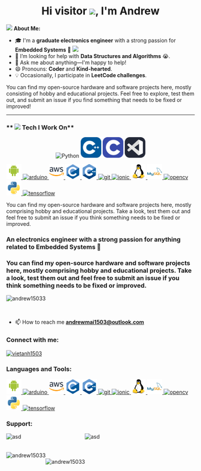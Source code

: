 <h1 align="center">Hi visitor <img src="https://emojis.slackmojis.com/emojis/images/1668802256/62708/greetings.gif?1668802256" width="20">, I'm Andrew</h1>

<img src="https://media.giphy.com/media/JqmupuTVZYaQX5s094/giphy.gif?cid=ecf05e4753ypsybsljdfki5cxiv6gyo73n5g1ys4uddub28j&ep=v1_gifs_search&rid=giphy.gif&ct=g" width="55" /> **About Me:**
<!-- <img src="https://github.com/TheDudeThatCode/TheDudeThatCode/blob/master/Assets/Developer.gif" width="85" /> About Me: -->

<ul>
    <li>🎓 I'm a <strong>graduate electronics engineer</strong> with a strong passion for <strong>Embedded Systems</strong> 🤖 
        <img src="https://media.giphy.com/media/WUlplcMpOCEmTGBtBW/giphy.gif" width="30">
    </li>
    <li>🤔 I’m looking for help with <strong>Data Structures and Algorithms</strong> 😭.</li>
    <li>💬 Ask me about anything—I'm happy to help!</li>
    <li>😄 Pronouns: <strong>Coder</strong> and <strong>Kind-hearted</strong>.</li>
    <li>💡 Occasionally, I participate in <strong>LeetCode challenges</strong>.</li>
</ul>

<p>
    You can find my open-source hardware and software projects here, mostly consisting of hobby and educational projects. 
    Feel free to explore, test them out, and submit an issue if you find something that needs to be fixed or improved!
</p>

---

### ** <img src="https://media.giphy.com/media/WUlplcMpOCEmTGBtBW/giphy.gif" width="30"> Tech I Work On**
<p align="center">
    <img src="https://www.vectorlogo.zone/logos/python/python-icon.svg" alt="Python" width="55" height="55"/>
    <img src="https://github.com/tandpfun/skill-icons/blob/main/icons/CPP.svg" alt="C++ Logo" width="55"/>
    <img src="https://github.com/tandpfun/skill-icons/blob/main/icons/C.svg" alt="C Logo" width="55" height="55"/>
    <img src="https://github.com/tandpfun/skill-icons/blob/main/icons/VSCode-Dark.svg" alt="VSCode" width="55" height="55"/>
</p>

<!-- - 👨 Know more about me at [Sourcerer](https://sourcerer.io/keshavsingh4522) -->
<!--- 🌐 Visit my [porfolio website](https://keshavsingh4522.github.io/) for complete background and contact.-->
<!--- :boom: awesome octoprofile : [Keshav Singh](https://octoprofile.now.sh/user?id=keshavsingh4522)-->
<!-- - ⚡ Languages: **Python3 | SQL | HTML | CSS |** -->

  <p align="left"> <a href="https://developer.android.com" target="_blank" rel="noreferrer"> <img src="https://raw.githubusercontent.com/devicons/devicon/master/icons/android/android-original-wordmark.svg" alt="android" width="40" height="40"/> </a> <a href="https://www.arduino.cc/" target="_blank" rel="noreferrer"> <img src="https://cdn.worldvectorlogo.com/logos/arduino-1.svg" alt="arduino" width="40" height="40"/> </a> <a href="https://aws.amazon.com" target="_blank" rel="noreferrer"> <img src="https://raw.githubusercontent.com/devicons/devicon/master/icons/amazonwebservices/amazonwebservices-original-wordmark.svg" alt="aws" width="40" height="40"/> </a> <a href="https://www.cprogramming.com/" target="_blank" rel="noreferrer"> <img src="https://raw.githubusercontent.com/devicons/devicon/master/icons/c/c-original.svg" alt="c" width="40" height="40"/> </a> <a href="https://www.w3schools.com/cpp/" target="_blank" rel="noreferrer"> <img src="https://raw.githubusercontent.com/devicons/devicon/master/icons/cplusplus/cplusplus-original.svg" alt="cplusplus" width="40" height="40"/> </a> <a href="https://git-scm.com/" target="_blank" rel="noreferrer"> <img src="https://www.vectorlogo.zone/logos/git-scm/git-scm-icon.svg" alt="git" width="40" height="40"/> </a> <a href="https://ionicframework.com" target="_blank" rel="noreferrer"> <img src="https://upload.wikimedia.org/wikipedia/commons/d/d1/Ionic_Logo.svg" alt="ionic" width="40" height="40"/> </a> <a href="https://www.linux.org/" target="_blank" rel="noreferrer"> <img src="https://raw.githubusercontent.com/devicons/devicon/master/icons/linux/linux-original.svg" alt="linux" width="40" height="40"/> </a> <a href="https://www.mysql.com/" target="_blank" rel="noreferrer"> <img src="https://raw.githubusercontent.com/devicons/devicon/master/icons/mysql/mysql-original-wordmark.svg" alt="mysql" width="40" height="40"/> </a> <a href="https://opencv.org/" target="_blank" rel="noreferrer"> <img src="https://www.vectorlogo.zone/logos/opencv/opencv-icon.svg" alt="opencv" width="40" height="40"/> </a> <a href="https://www.python.org" target="_blank" rel="noreferrer"> <img src="https://raw.githubusercontent.com/devicons/devicon/master/icons/python/python-original.svg" alt="python" width="40" height="40"/> </a> <a href="https://www.tensorflow.org" target="_blank" rel="noreferrer"> <img src="https://www.vectorlogo.zone/logos/tensorflow/tensorflow-icon.svg" alt="tensorflow" width="40" height="40"/> </a> </p>
You can find my open-source hardware and software projects here, mostly comprising hobby and educational projects. Take a look, test them out and feel free to submit an issue if you think something needs to be fixed or improved.

<h3 align="left">An electronics engineer with a strong passion for anything related to <b>Embedded Systems 🤖</b></p>
<h3 align="left">You can find my open-source hardware and software projects here, mostly comprising hobby and educational projects. Take a look, test them out and feel free to submit an issue if you think something needs to be fixed or improved.</p></h3>
<p align="left"> <img src="https://komarev.com/ghpvc/?username=andrew15033&label=Profile%20views&color=0e75b6&style=flat" alt="andrew15033" /> </p>

<p align="left"> <a href="https://twitter.com/" target="blank"><img src="https://img.shields.io/twitter/follow/?logo=twitter&style=for-the-badge" alt="" /></a> </p>

- 📫 How to reach me **andrewmai1503@outlook.com**

<h3 align="left">Connect with me:</h3>
<p align="left">
<a href="https://www.leetcode.com/vietanh1503" target="blank"><img align="center" src="https://raw.githubusercontent.com/rahuldkjain/github-profile-readme-generator/master/src/images/icons/Social/leet-code.svg" alt="vietanh1503" height="30" width="40" /></a>
</p>



<h3 align="left">Languages and Tools:</h3>
<p align="left"> <a href="https://developer.android.com" target="_blank" rel="noreferrer"> <img src="https://raw.githubusercontent.com/devicons/devicon/master/icons/android/android-original-wordmark.svg" alt="android" width="40" height="40"/> </a> <a href="https://www.arduino.cc/" target="_blank" rel="noreferrer"> <img src="https://cdn.worldvectorlogo.com/logos/arduino-1.svg" alt="arduino" width="40" height="40"/> </a> <a href="https://aws.amazon.com" target="_blank" rel="noreferrer"> <img src="https://raw.githubusercontent.com/devicons/devicon/master/icons/amazonwebservices/amazonwebservices-original-wordmark.svg" alt="aws" width="40" height="40"/> </a> <a href="https://www.cprogramming.com/" target="_blank" rel="noreferrer"> <img src="https://raw.githubusercontent.com/devicons/devicon/master/icons/c/c-original.svg" alt="c" width="40" height="40"/> </a> <a href="https://www.w3schools.com/cpp/" target="_blank" rel="noreferrer"> <img src="https://raw.githubusercontent.com/devicons/devicon/master/icons/cplusplus/cplusplus-original.svg" alt="cplusplus" width="40" height="40"/> </a> <a href="https://git-scm.com/" target="_blank" rel="noreferrer"> <img src="https://www.vectorlogo.zone/logos/git-scm/git-scm-icon.svg" alt="git" width="40" height="40"/> </a> <a href="https://ionicframework.com" target="_blank" rel="noreferrer"> <img src="https://upload.wikimedia.org/wikipedia/commons/d/d1/Ionic_Logo.svg" alt="ionic" width="40" height="40"/> </a> <a href="https://www.linux.org/" target="_blank" rel="noreferrer"> <img src="https://raw.githubusercontent.com/devicons/devicon/master/icons/linux/linux-original.svg" alt="linux" width="40" height="40"/> </a> <a href="https://www.mysql.com/" target="_blank" rel="noreferrer"> <img src="https://raw.githubusercontent.com/devicons/devicon/master/icons/mysql/mysql-original-wordmark.svg" alt="mysql" width="40" height="40"/> </a> <a href="https://opencv.org/" target="_blank" rel="noreferrer"> <img src="https://www.vectorlogo.zone/logos/opencv/opencv-icon.svg" alt="opencv" width="40" height="40"/> </a> <a href="https://www.python.org" target="_blank" rel="noreferrer"> <img src="https://raw.githubusercontent.com/devicons/devicon/master/icons/python/python-original.svg" alt="python" width="40" height="40"/> </a> <a href="https://www.tensorflow.org" target="_blank" rel="noreferrer"> <img src="https://www.vectorlogo.zone/logos/tensorflow/tensorflow-icon.svg" alt="tensorflow" width="40" height="40"/> </a> </p>

<h3 align="left">Support:</h3>
<p><a href="https://www.buymeacoffee.com/asd"> <img align="left" src="https://cdn.buymeacoffee.com/buttons/v2/default-yellow.png" height="50" width="210" alt="asd" /></a><a href="https://ko-fi.com/asd"> <img align="left" src="https://cdn.ko-fi.com/cdn/kofi3.png?v=3" height="50" width="210" alt="asd" /></a></p><br><br>

<p><img align="left" src="https://github-readme-stats.vercel.app/api/top-langs?username=andrew15033&show_icons=true&locale=en&layout=compact" alt="andrew15033" /></p>

<p>&nbsp;<img align="center" src="https://github-readme-stats.vercel.app/api?username=andrew15033&show_icons=true&locale=en" alt="andrew15033" /></p>
